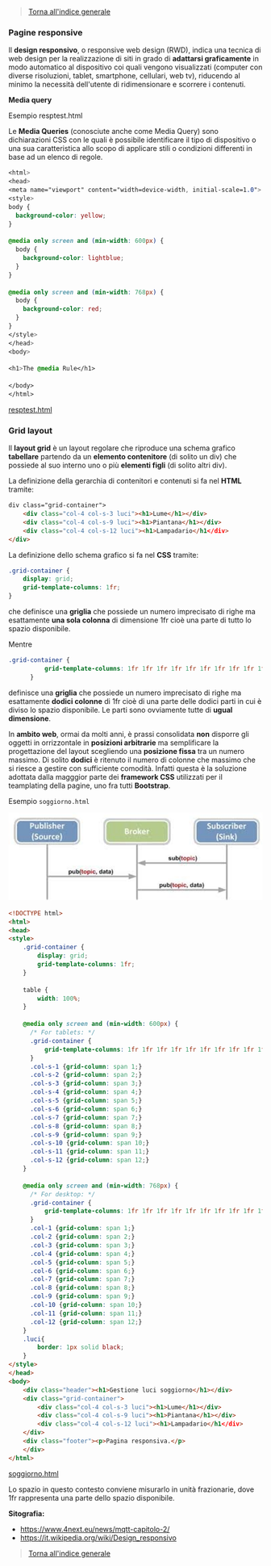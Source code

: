 >[Torna all'indice generale](README.md)


### **Pagine responsive**

Il **design responsivo**, o responsive web design (RWD), indica una tecnica di web design per la realizzazione di siti in grado di **adattarsi graficamente** in modo automatico al dispositivo coi quali vengono visualizzati (computer con diverse risoluzioni, tablet, smartphone, cellulari, web tv), riducendo al minimo la necessità dell'utente di ridimensionare e scorrere i contenuti.

**Media query**

Esempio resptest.html

Le **Media Queries** (conosciute anche come Media Query) sono dichiarazioni CSS con le quali è possibile identificare il tipo di dispositivo o una sua caratteristica allo scopo di applicare stili o condizioni differenti in base ad un elenco di regole.

```CSS
<html>
<head>
<meta name="viewport" content="width=device-width, initial-scale=1.0">
<style>
body {
  background-color: yellow;
}

@media only screen and (min-width: 600px) {
  body {
    background-color: lightblue;
  }
}

@media only screen and (min-width: 768px) {
  body {
    background-color: red;
  }
}
</style>
</head>
<body>

<h1>The @media Rule</h1>

</body>
</html>
  ```
  [resptest.html]( https://sebastianomelita.github.io/simple-mqtt-esp32-object-IoTFramework/resptest.html)
 

### **Grid layout**

Il **layout grid** è un layout regolare che riproduce una schema grafico **tabellare** partendo da un **elemento contenitore** (di solito un div) che possiede al suo interno uno o più **elementi figli** (di solito altri div).

La definizione della gerarchia di contenitori e contenuti si fa nel **HTML** tramite:

```html
div class="grid-container">
	<div class="col-4 col-s-3 luci"><h1>Lume</h1></div>
	<div class="col-4 col-s-9 luci"><h1>Piantana</h1></div>
	<div class="col-4 col-s-12 luci"><h1>Lampadario</h1</div>
</div>
```
La definizione dello schema grafico si fa nel **CSS** tramite:

```css
.grid-container {
	display: grid;
	grid-template-columns: 1fr;
}
```
che definisce una **griglia** che possiede un numero imprecisato di righe ma esattamente **una sola colonna** di dimensione 1fr cioè una parte di tutto lo spazio disponibile. 

Mentre 
```css
.grid-container {
		  grid-template-columns: 1fr 1fr 1fr 1fr 1fr 1fr 1fr 1fr 1fr 1fr 1fr 1fr;
	  }
```
definisce una **griglia** che possiede un numero imprecisato di righe ma esattamente **dodici colonne** di 1fr cioè di una parte delle dodici parti in cui è diviso lo spazio disponibile. Le parti sono ovviamente tutte di **ugual dimensione**.

In **ambito web**, ormai da molti anni, è prassi consolidata **non** disporre gli oggetti in orrizzontale in **posizioni arbitrarie** ma semplificare la progettazione del layout scegliendo una **posizione fissa** tra un numero massimo. Di solito **dodici** è ritenuto il numero di colonne che massimo che si riesce a gestire con sufficiente comodità. Infatti questa è la soluzione adottata dalla magggior parte dei **framework CSS** utilizzati per il teamplating della pagine, uno fra tutti **Bootstrap**.

Esempio ```soggiorno.html```

<img src="sequenza_mqtt.png" alt="alt text" width="1000">

```html
<!DOCTYPE html>
<html>
<head>
<style>
	.grid-container {
		display: grid;
		grid-template-columns: 1fr;
	}

	table {
		width: 100%;
	}

	@media only screen and (min-width: 600px) {
	  /* For tablets: */
	  .grid-container {
		  grid-template-columns: 1fr 1fr 1fr 1fr 1fr 1fr 1fr 1fr 1fr 1fr 1fr 1fr;
	  }
	  .col-s-1 {grid-column: span 1;}
	  .col-s-2 {grid-column: span 2;}
	  .col-s-3 {grid-column: span 3;}
	  .col-s-4 {grid-column: span 4;}
	  .col-s-5 {grid-column: span 5;}
	  .col-s-6 {grid-column: span 6;}
	  .col-s-7 {grid-column: span 7;}
	  .col-s-8 {grid-column: span 8;}
	  .col-s-9 {grid-column: span 9;}
	  .col-s-10 {grid-column: span 10;}
	  .col-s-11 {grid-column: span 11;}
	  .col-s-12 {grid-column: span 12;}
	}

	@media only screen and (min-width: 768px) {
	  /* For desktop: */
	  .grid-container {
		  grid-template-columns: 1fr 1fr 1fr 1fr 1fr 1fr 1fr 1fr 1fr 1fr 1fr 1fr;
	  }
	  .col-1 {grid-column: span 1;}
	  .col-2 {grid-column: span 2;}
	  .col-3 {grid-column: span 3;}
	  .col-4 {grid-column: span 4;}
	  .col-5 {grid-column: span 5;}
	  .col-6 {grid-column: span 6;}
	  .col-7 {grid-column: span 7;}
	  .col-8 {grid-column: span 8;}
	  .col-9 {grid-column: span 9;}
	  .col-10 {grid-column: span 10;}
	  .col-11 {grid-column: span 11;}
	  .col-12 {grid-column: span 12;}
	}
	.luci{
		border: 1px solid black;
	}
</style>
</head>
<body>	
	<div class="header"><h1>Gestione luci soggiorno</h1></div>
	<div class="grid-container">
		<div class="col-4 col-s-3 luci"><h1>Lume</h1></div>
		<div class="col-4 col-s-9 luci"><h1>Piantana</h1></div>
		<div class="col-4 col-s-12 luci"><h1>Lampadario</h1</div>
	</div>
	<div class="footer"><p>Pagina responsiva.</p>
	</div>
</html>
```
[soggiorno.html](https://sebastianomelita.github.io/simple-mqtt-esp32-object-IoTFramework/soggiorno.html)



Lo spazio in questo contesto conviene misurarlo in unità frazionarie, dove 1fr rappresenta una parte dello spazio disponibile. 

**Sitografia:**
- https://www.4next.eu/news/mqtt-capitolo-2/
- https://it.wikipedia.org/wiki/Design_responsivo

>[Torna all'indice generale](README.md)
